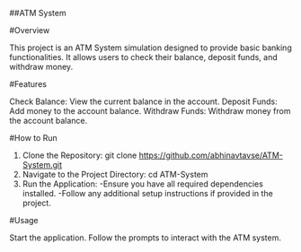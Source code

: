 ##ATM System

#Overview

This project is an ATM System simulation designed to provide basic banking functionalities. It allows users to check their balance, deposit funds, and withdraw money.

#Features

Check Balance: View the current balance in the account.
Deposit Funds: Add money to the account balance.
Withdraw Funds: Withdraw money from the account balance.

#How to Run

1. Clone the Repository:
git clone https://github.com/abhinavtavse/ATM-System.git
2. Navigate to the Project Directory:
cd ATM-System
3. Run the Application:
-Ensure you have all required dependencies installed.
-Follow any additional setup instructions if provided in the project.

#Usage

Start the application.
Follow the prompts to interact with the ATM system.
